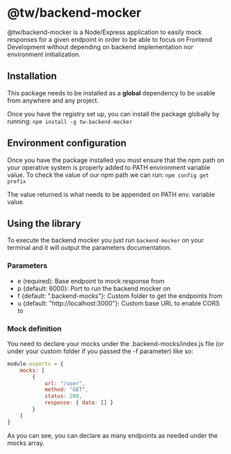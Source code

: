# @tw/backend-mocker

@tw/backend-mocker is a Node/Express application to easily mock responses for a given endpoint in order to be able to focus on Frontend Development without depending on backend implementation nor environment initialization.

## Installation

This package needs to be installed as a **global** dependency to be usable from anywhere and any project.

Once you have the registry set up, you can install the package globally by running:
```npm install -g tw-backend-mocker```

## Environment configuration

Once you have the package installed you must ensure that the npm path on your operative system is properly added to PATH environment variable value. To check the value of our npm path we can run:
```npm config get prefix```

The value returned is what needs to be appended on PATH env. variable value.

## Using the library

To execute the backend mocker you just run `backend-mocker` on your terminal and it will output the parameters documentation.

### Parameters

- e (required): Base endpoint to mock response from
- p {default: 6000}: Port to run the backend mocker on
- f {default: ".backend-mocks"}: Custom folder to get the endpoints from
- u {default: "http://localhost:3000"}: Custom base URL to enable CORS to

### Mock definition

You need to declare your mocks under the .backend-mocks/index.js file (or under your custom folder if you passed the -f parameter) like so:

```js
module.exports = {
    mocks: [
        {
            url: "/user",
            method: "GET",
            status: 200,
            response: { data: [] }
        }
    ]
}
```

As you can see, you can declare as many endpoints as needed under the mocks array.
